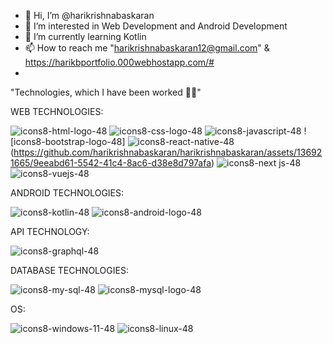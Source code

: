 
- 👋 Hi, I’m @harikrishnabaskaran
- 👀 I’m interested in Web Development and Android Development
- 🌱 I’m currently learning Kotlin
- 📫 How to reach me "harikrishnabaskaran12@gmail.com" & https://harikbportfolio.000webhostapp.com/#
- 
"Technologies, which I have been worked 👨‍💻"

WEB TECHNOLOGIES:

![icons8-html-logo-48](https://github.com/harikrishnabaskaran/harikrishnabaskaran/assets/136921665/203df11a-0102-474c-a178-b65b6bd83e48) ![icons8-css-logo-48](https://github.com/harikrishnabaskaran/harikrishnabaskaran/assets/136921665/3186ab04-e1ff-43f7-9880-85fa88b9574e) 
![icons8-javascript-48](https://github.com/harikrishnabaskaran/harikrishnabaskaran/assets/136921665/fd82510b-0792-4656-a34c-9c8cb7c2132f) ![icons8-bootstrap-logo-48]
![icons8-react-native-48](https://github.com/harikrishnabaskaran/harikrishnabaskaran/assets/136921665/6eaaf134-624a-4ae2-9379-6a8602ed91a0)
(https://github.com/harikrishnabaskaran/harikrishnabaskaran/assets/136921665/9eeabd61-5542-41c4-8ac6-d38e8d797afa) ![icons8-next js-48](https://github.com/harikrishnabaskaran/harikrishnabaskaran/assets/136921665/3224dd56-211b-47de-9b05-e79b67e747bc)
![icons8-vuejs-48](https://github.com/harikrishnabaskaran/harikrishnabaskaran/assets/136921665/8854d939-a9f8-4c0c-9ff4-b61d2c9f0457)

ANDROID TECHNOLOGIES:

![icons8-kotlin-48](https://github.com/harikrishnabaskaran/harikrishnabaskaran/assets/136921665/2bc7ebaf-bb3f-4e95-8456-e90f105b74c3)
![icons8-android-logo-48](https://github.com/harikrishnabaskaran/harikrishnabaskaran/assets/136921665/80fcdb38-1fa5-4f00-8b67-88119357f819)

API TECHNOLOGY:

![icons8-graphql-48](https://github.com/harikrishnabaskaran/harikrishnabaskaran/assets/136921665/005e8fa3-ffc5-4e93-a421-67acf21c2beb)

DATABASE TECHNOLOGIES:

![icons8-my-sql-48](https://github.com/harikrishnabaskaran/harikrishnabaskaran/assets/136921665/e8316b7d-194a-4f70-9275-c20ecb532ca5)
![icons8-mysql-logo-48](https://github.com/harikrishnabaskaran/harikrishnabaskaran/assets/136921665/0cb6ba24-8a47-4c0e-a0cf-9cf3bdf052d8)

OS:

![icons8-windows-11-48](https://github.com/harikrishnabaskaran/harikrishnabaskaran/assets/136921665/d4b3d546-912a-4da9-a544-d0876c1bf139)
![icons8-linux-48](https://github.com/harikrishnabaskaran/harikrishnabaskaran/assets/136921665/431b59f2-f70d-4c94-90ec-c4d6fa4f6be6)



